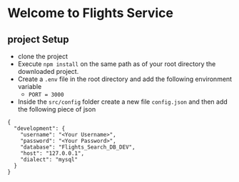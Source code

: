 # Welcome to Flights Service

## project Setup
- clone the project
- Execute `npm install` on the same path as of your root directory the downloaded project.
- Create a `.env` file in the root directory  and add the following environment variable
    - `PORT = 3000`
- Inside the `src/config` folder create a new file `config.json` and then add the following piece of json

```
{
  "development": {
    "username": "<Your Username>",
    "password": "<Your Password>",
    "database": "Flights_Search_DB_DEV",
    "host": "127.0.0.1",
    "dialect": "mysql"
  }
}


```